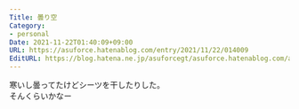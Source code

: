 ```yaml
---
Title: 曇り空
Category:
- personal
Date: 2021-11-22T01:40:09+09:00
URL: https://asuforce.hatenablog.com/entry/2021/11/22/014009
EditURL: https://blog.hatena.ne.jp/asuforcegt/asuforce.hatenablog.com/atom/entry/13574176438035268978
---
```


寒いし曇ってたけどシーツを干したりした。  
そんくらいかなー
